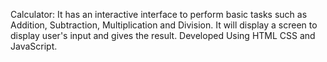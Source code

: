 Calculator: It has an interactive interface to perform basic tasks such as Addition, Subtraction, Multiplication and Division. It will display a screen to display user's input and gives the result. Developed Using HTML CSS and JavaScript.
